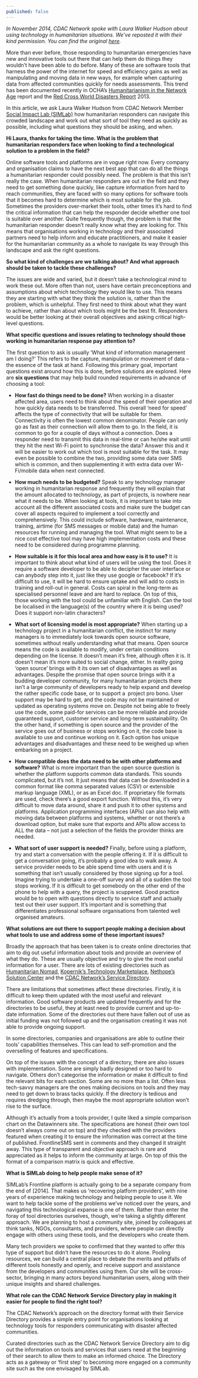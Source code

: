 ```yaml
---
published: false
---
```


_In November 2014, CDAC Network spoke with Laura Walker Hudson about using technology in humanitarian situations. We've reposted it with their kind permission. You can find the original [here](http://www.cdacnetwork.org/i/20141118121212-60cud/)._

More than ever before, those responding to humanitarian emergencies have new and innovative tools out there that can help them do things they wouldn’t have been able to do before. Many of these are software tools that harness the power of the internet for speed and efficiency gains as well as manipulating and moving data in new ways, for example when capturing data from affected communities quickly for needs assessments. This trend has been documented recently in OCHA’s [Humanitarianism in the Network Age](http://cdacnetwork.org/tools-and-resources/i/20140610200806-jgmnb) report and the [Red Cross World Disasters Report](http://cdacnetwork.org/tools-and-resources/i/20140711115559-vdtrz) 2013.

In this article, we ask Laura Walker Hudson from CDAC Network Member [Social Impact Lab (SIMLab)](http://www.simlab.org/) how humanitarian responders can navigate this crowded landscape and work out what sort of tool they need as quickly as possible, including what questions they should be asking, and when.

**Hi Laura, thanks for taking the time. What is the problem that humanitarian responders face when looking to find a technological solution to a problem in the field?**

Online software tools and platforms are in vogue right now. Every company and organisation claims to have the next best app that can do all the things a humanitarian responder could possibly need. The problem is that this isn’t really the case. When humanitarian responders are out in the field and they need to get something done quickly, like capture information from hard to reach communities, they are faced with so many options for software tools that it becomes hard to determine which is most suitable for the job. Sometimes the providers over-market their tools, other times it’s hard to find the critical information that can help the responder decide whether one tool is suitable over another. Quite frequently though, the problem is that the humanitarian responder doesn’t really know what they are looking for. This means that organisations working in technology and their associated partners need to help inform and educate practitioners, and make it easier for the humanitarian community as a whole to navigate its way through this landscape and ask the right questions.

**So what kind of challenges are we talking about? And what approach should be taken to tackle these challenges?**

The issues are wide and varied, but it doesn’t take a technological mind to work these out. More often than not, users have certain preconceptions and assumptions about which technology they would like to use. This means they are starting with what they think the solution is, rather than the problem, which is unhelpful. They first need to think about what they want to achieve, rather than about which tools might be the best fit. Responders would be better looking at their overall objectives and asking critical high-level questions.

**What specific questions and issues relating to technology should those working in humanitarian response pay attention to?**

The first question to ask is usually ‘What kind of information management am I doing?’ This refers to the capture, manipulation or movement of data – the essence of the task at hand. Following this primary goal, important questions exist around how this is done, before solutions are explored. Here are **six questions** that may help build rounded requirements in advance of choosing a tool:

- **How fast do things need to be done?** When working in a disaster affected area, users need to think about the speed of their operation and how quickly data needs to be transferred. This overall ‘need for speed’ affects the type of connectivity that will be suitable for them. Connectivity is often the lowest common denominator. People can only go as fast as their connection will allow them to go. In the field, it is common to go for a couple of days without a connection. Does a responder need to transmit this data in real-time or can he/she wait until they hit the next Wi-Fi point to synchronise the data? Answer this and it will be easier to work out which tool is most suitable for the task. It may even be possible to combine the two, providing some data over SMS which is common, and then supplementing it with extra data over Wi-Fi/mobile data when next connected.

- **How much needs to be budgeted?** Speak to any technology manager working in humanitarian response and frequently they will explain that the amount allocated to technology, as part of projects, is nowhere near what it needs to be. When looking at tools, it is important to take into account all the different associated costs and make sure the budget can cover all aspects required to implement a tool correctly and comprehensively. This could include software, hardware, maintenance, training, airtime (for SMS messages or mobile data) and the human resources for running and managing the tool. What might seem to be a nice cost effective tool may have high implementation costs and these need to be considered during programme planning.
    
- **How suitable is it for this local area and how easy is it to use?** It is important to think about what kind of users will be using the tool. Does it require a software developer to be able to decipher the user interface or can anybody step into it, just like they use google or facebook? If it’s difficult to use, it will be hard to ensure uptake and will add to costs in training and roll-out in general. Costs can spiral in the long-term as specialised personnel leave and are hard to replace. On top of this, those working with the tool could be unfamiliar with English. Can the tool be localised in the language(s) of the country where it is being used? Does it support non-latin characters?

- **What sort of licensing model is most appropriate?** When starting up a technology project in a humanitarian conflict, the instinct for many managers is to immediately look towards open source software, sometimes without really understanding what that means. Open source means the code is available to modify, under certain conditions depending on the license. It doesn’t mean it’s free, although often it is. It doesn’t mean it’s more suited to social change, either. In reality going ‘open source’ brings with it its own set of disadvantages as well as advantages. Despite the promise that open source brings with it a budding developer community, for many humanitarian projects there isn’t a large community of developers ready to help expand and develop the rather specific code base, or to support a&nbsp; project pro bono. User support may be hard to get, and the code may not be maintained or updated as operating systems move on. Despite not being able to freely use the code, some paid-for services can be more reliable and provide guaranteed support, customer service and long-term sustainability. On the other hand, if something is open source and the provider of the service goes out of business or stops working on it, the code base is available to use and continue working on it. Each option has unique advantages and disadvantages and these need to be weighed up when embarking on a project.
    
- **How compatible does the data need to be with other platforms and software?** What is more important than the open source question is whether the platform supports common data standards. This sounds complicated, but it’s not. It just means that data can be downloaded in a common format like comma separated values (CSV) or extensible markup language (XML), or as an Excel doc. If proprietary file formats are used, check there’s a good export function. Without this, it’s very difficult to move data around, share it and push it to other systems and platforms. Application programming interfaces (APIs) can also help with moving data between platforms and systems, whether or not there’s a download option, but make sure that exports and APIs allow access to ALL the data – not just a selection of the fields the provider thinks are needed.

- **What sort of user support is needed?** Finally, before using a platform, try and start a conversation with the people offering it. If it is difficult to get a conversation going, it’s probably a good idea to walk away. A service provider needs to be able spend time with users and it is something that isn’t usually considered by those signing up for a tool. Imagine trying to undertake a one-off survey and all of a sudden the tool stops working. If it is difficult to get somebody on the other end of the phone to help with a query, the project is scuppered. Good practice would be to open with questions directly to service staff and actually test out their user support. It’s important and is something that differentiates professional software organisations from talented well organised amateurs.

**What solutions are out there to support people making a decision about what tools to use and address some of these important issues?**

Broadly the approach that has been taken is to create online directories that aim to dig out useful information about tools and provide an overview of what they do. These are usually objective and try to give the most useful information for a user. There are lots of existing directories such as [Humanitarian Nomad](http://humanitarian-nomad.org/online-selection-tool/), [Kopernik’s Technology Marketplace](http://kopernik.info/technologies), [Nethope’s Solution Center](http://solutionscenter.nethope.org/) and the [CDAC Network’s Service Directory](http://www.cdacnetwork.org/marketplace/service-directory/).

There are limitations that sometimes affect these directories. Firstly, it is difficult to keep them updated with the most useful and relevant information. Good software products are updated frequently and for the directories to be useful, they at least need to provide current and up-to-date information. Some of the directories out there have fallen out of use as initial funding was not followed up and the organisation creating it was not able to provide ongoing support.

In some directories, companies and organisations are able to outline their tools’ capabilities themselves. This can lead to self-promotion and the overselling of features and specifications.

On top of the issues with the concept of a directory, there are also issues with implementation. Some are simply badly designed or too hard to navigate. Others don’t categorise the information or make it difficult to find the relevant bits for each section. Some are no more than a list. Often less tech-savvy managers are the ones making decisions on tools and they may need to get down to brass tacks quickly. If the directory is tedious and requires dredging through, then maybe the most appropriate solution won’t rise to the surface.

Although it’s actually from a tools provider, I quite liked a simple comparison chart on the Datawinners site. The specifications are honest (their own tool doesn’t always come out on top) and they checked with the providers featured when creating it to ensure the information was correct at the time of published. FrontlineSMS sent in comments and they changed it straight away. This type of transparent and objective approach is rare and appreciated as it helps to inform the community at large. On top of this the format of a comparison matrix is quick and effective.

**What is SIMLab doing to help people make sense of it?**

SIMLab’s Frontline platform is actually going to be a separate company from the end of [2014]. That makes us ‘recovering platform providers’, with nine years of experience making technology and helping people to use it. We want to help tackle some of the problems we’ve noticed over the years, and navigating this technological expanse is one of them. Rather than enter the foray of tool directories ourselves, though, we’re taking a slightly different approach. We are planning to host a community site, joined by colleagues at think tanks, NGOs, consultants, and providers, where people can directly engage with others using these tools, and the developers who create them.

Many tech providers we spoke to confirmed that they wanted to offer this type of support but didn’t have the resources to do it alone. Pooling resources, we can build a central place to debate the merits and pitfalls of different tools honestly and openly, and receive support and assistance from the developers and communities using them. Our site will be cross-sector, bringing in many actors beyond humanitarian users, along with their unique insights and shared challenges.

**What role can the CDAC Network Service Directory play in making it easier for people to find the right tool?**

The CDAC Network’s approach on the directory format with their Service Directory provides a simple entry point for organisations looking at technology tools for responders communicating with disaster affected communities.

Curated directories such as the CDAC Network Service Directory aim to dig out the information on tools and services that users need at the beginning of their search to allow them to make an informed choice. The Directory acts as a gateway or ‘first step’ to becoming more engaged on a community site such as the one envisaged by SIMLab.